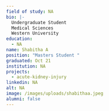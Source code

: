 ```yaml
---
field of study: NA
bio: |-
  Undergraduate Student
  Medical Sciences
  Western University
education:
  - NA
name: Shabitha A
position: "Masters Student "
graduated: Oct 21
institution: NA
projects:
  - acute-kidney-injury
linkedin: NA
alt: NA
image: /images/uploads/shabithaa.jpeg
alumni: false
---
```

